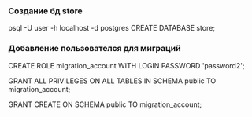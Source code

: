 ### Создание бд store
psql -U user -h localhost -d postgres
CREATE DATABASE store;

### Добавление пользователся для миграций
CREATE ROLE migration_account WITH LOGIN PASSWORD 'password2';

GRANT ALL PRIVILEGES ON ALL TABLES IN SCHEMA public TO migration_account;

GRANT CREATE ON SCHEMA public TO migration_account;
